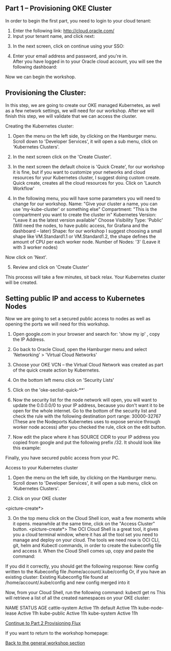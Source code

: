 ## Part 1 – Provisioning OKE Cluster ## 

In order to begin the first part, you need to login to your cloud tenant: 

1.	Enter the following link: http://cloud.oracle.com/
2.	Input your tenant name, and click next: 

<picture> 
       
3.	In the next screen, click on continue using your SSO: 

<picture>
       
4.	Enter your email address and password, and you're in.  
After you have logged in to your Oracle cloud account, you will see the following dashboard: 

<picture> 

Now we can begin the workshop. 
## Provisioning the Cluster: ## 

In this step, we are going to create our OKE managed Kubernetes, as well as a few network settings, we will need for our workshop. After we will finish this step, we will validate that we can access the cluster. 

Creating the Kubernetes cluster: 
1.	Open the menu on the left side, by clicking on the Hamburger menu.
Scroll down to 'Developer Services', it will open a sub menu, click on 'Kubernetes Clusters'.

<picture> 
       
2.	In the next screen click on the 'Create Cluster'. 

<picture> 
       
3.	In the next screen the default choice is 'Quick Create', for our workshop it is fine, but if you want to customize your networks and cloud resources for your Kubernetes cluster, I suggest doing custom create. 
Quick create, creates all the cloud resources for you. 
Click on 'Launch Workflow' 

       <picture> 
       
4.	In the following menu, you will have some parameters you will need to change for our workshop. 
Name: "Give your cluster a name, you can use 'my-kube-cluster' or something else"
Compartment: "This is the compartment you want to create the cluster in" 
Kubernetes Version: "Leave it as the latest version available"
Choose Visibility Type: 'Public'
(Will need the nodes, to have public access, for Grafana and the dashboard – later)
Shape: for our workshop I suggest choosing a small shape like VM.Standard1.1 or VM.Standard1.2, the shape defines the amount of CPU per each worker node. 
Number of Nodes:  '3' (Leave it with 3 worker nodes) 

Now click on 'Next'.

<Picture> 

5.	Review and click on 'Create Cluster'

This process will take a few minutes, sit back relax. 
Your Kubernetes cluster will be created. 

## Setting public IP and access to Kubernetes Nodes ## 

Now we are going to set a secured public access to nodes as well as opening the ports we will need for this workshop. 

1.	Open google.com in your browser and search for: 'show my ip' , copy the IP Address.

<picture> 
       
2.	Go back to Oracle Cloud, open the Hamburger menu and select 'Networking' > 'Virtual Cloud Networks'

<picture> 
       
3.	Choose your OKE VCN – the Virtual Cloud Network was created as part of the quick create action by Kubernetes. 

<picture>  
       
4.	On the bottom left menu click on 'Security Lists' 

<picture> 
       
5.	Click on the 'oke-seclist-quick-**'

<picture> 
       
6.	Now the security list for the node network will open, you will want to update the 0.0.0.0/0 to your IP address, because you don't want it to be open for the whole internet. Go to the bottom of the security list and check the rule with the following destination port range: 30000-32767 (These are the Nodeports Kubernetes uses to expose service through worker node access) 
after you checked the rule, click on the edit button.

<picture> 

7.	Now edit the place where it has SOURCE CIDR to your IP address you copied from google and put the following prefix /32. It should look like this example:

<picture> 

Finally, you have secured public access from your PC. 

Access to your Kubernetes cluster

1.	Open the menu on the left side, by clicking on the Hamburger menu.
Scroll down to 'Developer Services', it will open a sub menu, click on 'Kubernetes Clusters'.

<picture> 
       
2.	Click on your OKE cluster 

<picture-create*> 

3.	On the top menu click on the Cloud Shell icon, wait a few moments while it opens. meanwhile at the same time, click on the "Access Cluster" button.
<picture-create*> 
The OCI Cloud Shell is a great tool, it gives you a cloud terminal window, where it has all the tool set you need to manage and deploy on your cloud.
The tools we need now is OCI CLI, git, helm and Kubectl commands, in order to create the kubeconfig file and access it.
When the Cloud Shell comes up, copy and paste the command:

<picture> 
       
If you did it correctly, you should get the following response:
New config written to the Kubeconfig file /home/account/.kube/config
Or, if you have an existing cluster:
Existing Kubeconfig file found at /home/account/.kube/config and new config merged into it

Now, from your Cloud Shell, run the following command:
kubectl get ns
This will retrieve a list of all the created namespaces on your OKE cluster:

NAME              STATUS   AGE
cattle-system     Active   11h
default           Active   11h
kube-node-lease   Active   11h
kube-public       Active   11h
kube-system       Active   11h



[Continue to Part 2 Provisioning Flux](part2.md) 

If you want to return to the workshop homepage:

[Back to the general workshop section](README.md)
